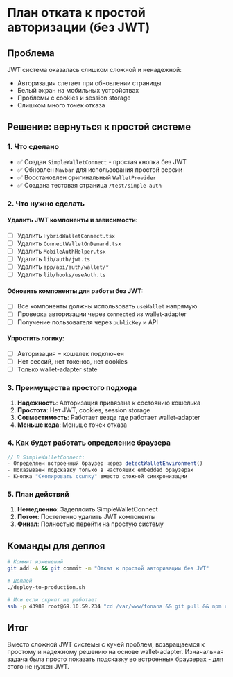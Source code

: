 # План отката к простой авторизации (без JWT)

## Проблема
JWT система оказалась слишком сложной и ненадежной:
- Авторизация слетает при обновлении страницы
- Белый экран на мобильных устройствах
- Проблемы с cookies и session storage
- Слишком много точек отказа

## Решение: вернуться к простой системе

### 1. Что сделано
- ✅ Создан `SimpleWalletConnect` - простая кнопка без JWT
- ✅ Обновлен `Navbar` для использования простой версии
- ✅ Восстановлен оригинальный `WalletProvider`
- ✅ Создана тестовая страница `/test/simple-auth`

### 2. Что нужно сделать

#### Удалить JWT компоненты и зависимости:
- [ ] Удалить `HybridWalletConnect.tsx`
- [ ] Удалить `ConnectWalletOnDemand.tsx`
- [ ] Удалить `MobileAuthHelper.tsx`
- [ ] Удалить `lib/auth/jwt.ts`
- [ ] Удалить `app/api/auth/wallet/*`
- [ ] Удалить `lib/hooks/useAuth.ts`

#### Обновить компоненты для работы без JWT:
- [ ] Все компоненты должны использовать `useWallet` напрямую
- [ ] Проверка авторизации через `connected` из wallet-adapter
- [ ] Получение пользователя через `publicKey` и API

#### Упростить логику:
- [ ] Авторизация = кошелек подключен
- [ ] Нет сессий, нет токенов, нет cookies
- [ ] Только wallet-adapter state

### 3. Преимущества простого подхода

1. **Надежность**: Авторизация привязана к состоянию кошелька
2. **Простота**: Нет JWT, cookies, session storage
3. **Совместимость**: Работает везде где работает wallet-adapter
4. **Меньше кода**: Меньше точек отказа

### 4. Как будет работать определение браузера

```typescript
// В SimpleWalletConnect:
- Определяем встроенный браузер через detectWalletEnvironment()
- Показываем подсказку только в настоящих embedded браузерах
- Кнопка "Скопировать ссылку" вместо сложной синхронизации
```

### 5. План действий

1. **Немедленно**: Задеплоить SimpleWalletConnect
2. **Потом**: Постепенно удалить JWT компоненты
3. **Финал**: Полностью перейти на простую систему

## Команды для деплоя

```bash
# Коммит изменений
git add -A && git commit -m "Откат к простой авторизации без JWT"

# Деплой
./deploy-to-production.sh

# Или если скрипт не работает
ssh -p 43988 root@69.10.59.234 "cd /var/www/fonana && git pull && npm run build && pm2 restart fonana"
```

## Итог
Вместо сложной JWT системы с кучей проблем, возвращаемся к простому и надежному решению на основе wallet-adapter. Изначальная задача была просто показать подсказку во встроенных браузерах - для этого не нужен JWT. 
